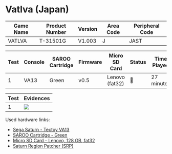 # Vatlva (Japan)

| Game Name | Product Number | Version | Area Code | Peripheral Code |
| --------- | -------------- | ------- | --------- | --------------- |
| VATLVA    | T-31501G       | V1.003  | J         | JAST            |

| Test | Console | SAROO Cartridge | Firmware | Micro SD Card  | Status | Time Played |
| ---- | ------- | --------------- | -------- | -------------- | ------ | ----------- |
| 1    | VA13    | Green           | v0.5     | Lenovo (fat32) | :100:  | 27 minutes  |

| Test | Evidences                                                                                        |
| ---- | ------------------------------------------------------------------------------------------------ |
| 1    | [![](https://img.youtube.com/vi/CJceGPba2Og/0.jpg)](https://www.youtube.com/watch?v=CJceGPba2Og) |

Used hardware links:

- [Sega Saturn - Tectoy VA13](../../../../Info/Consoles/VA13/README.md)
- [SAROO Cartridge - Green](../../../../Info/Cartridges/RetroGameParadiseStore/1.32F/README.md)
- [Micro SD Card - Lenovo, 128 GB, fat32](../../../../Info/SdCards/Lenovo/128GB/fat32/README.md)
- [Saturn Region Patcher (SRP)](https://segaxtreme.net/resources/saturn-region-patcher.81/download)
